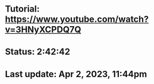 # Tutorial: https://www.youtube.com/watch?v=3HNyXCPDQ7Q
# Status: 2:42:42
# Last update: Apr 2, 2023, 11:44pm